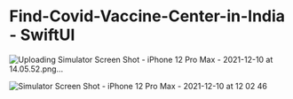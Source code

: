 # Find-Covid-Vaccine-Center-in-India - SwiftUI



![Uploading Simulator Screen Shot - iPhone 12 Pro Max - 2021-12-10 at 14.05.52.png…]()


![Simulator Screen Shot - iPhone 12 Pro Max - 2021-12-10 at 12 02 46](https://user-images.githubusercontent.com/16381152/145528350-482dae0b-c90a-4e69-81df-5364a65e2435.png)
